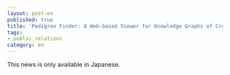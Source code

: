 ```yaml
---
layout: post-en
published: true
title: 'Pedigree Finder: A Web-based Viewer for Knowledge Graphs of Crop Pedigrees has been developed.(in Japanese)'
tags:
- public_relations
category: en
---
```


This news is only available in Japanese.
